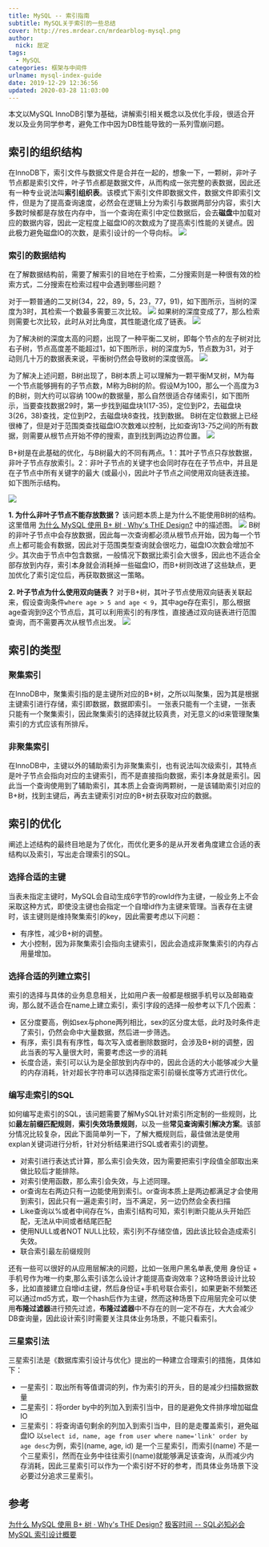 ```yaml
---
title: MySQL -- 索引指南
subtitle: MySQL关于索引的一些总结
cover: http://res.mrdear.cn/mrdearblog-mysql.png
author: 
  nick: 屈定
tags:
  - MySQL
categories: 框架与中间件
urlname: mysql-index-guide
date: 2019-12-29 12:36:56
updated: 2020-03-28 11:03:00
---
```


本文以MySQL InnoDB引擎为基础，讲解索引相关概念以及优化手段，很适合开发以及业务同学参考，避免工作中因为DB性能导致的一系列雪崩问题。

## 索引的组织结构
在InnoDB下，索引文件与数据文件是合并在一起的，想象一下，一颗树，非叶子节点都是索引文件，叶子节点都是数据文件，从而构成一张完整的表数据，因此还有一种专业说法叫**索引组织表**。该模式下索引文件即数据文件，数据文件即索引文件，但是为了提高查询速度，必然会在逻辑上分为索引与数据两部分内容，索引大多数时候都是存放在内存中，当一个查询在索引中定位数据后，会去**磁盘**中加载对应的数据内容，因此一定程度上磁盘IO的次数成为了提高索引性能的关键点。因此极力避免磁盘IO的次数，是索引设计的一个导向标。
![](http://res.mrdear.cn/1577593728.png?imageMogr2/thumbnail/!70p)

### 索引的数据结构
在了解数据结构前，需要了解索引的目地在于检索，二分搜索则是一种很有效的检索方式，二分搜索在检索过程中会遇到哪些问题？

对于一颗普通的二叉树(34，22，89，5，23，77，91)，如下图所示，当树的深度为3时，其检索一个数最多需要三次比较。
![](http://res.mrdear.cn/1585370159.png?imageMogr2/thumbnail/!50p)
如果树的深度变成了7，那么检索则需要七次比较，此时从对比角度，其性能退化成了链表。
![](http://res.mrdear.cn/1585370272.png?imageMogr2/thumbnail/!50p)

为了解决树的深度太高的问题，出现了一种平衡二叉树，即每个节点的左子树对比右子树，节点高度差不能超过1，如下图所示，树的深度为5，节点数为31，对于动则几十万的数据表来说，平衡树仍然会导致树的深度很高。
![](http://res.mrdear.cn/1585370469.png?imageMogr2/thumbnail/!50p)

为了解决上述问题，B树出现了，B树本质上可以理解为一颗平衡M叉树，M为每一个节点能够拥有的子节点数，M称为B树的阶。假设M为100，那么一个高度为3的B树，则大约可以容纳 100w的数据量，那么自然很适合存储索引，如下图所示，当要查找数据29时，第一步找到磁盘块1(17-35)，定位到P2，去磁盘块3(26，38)查找，定位到P2，去磁盘块8查找，找到数据。
B树在定位数据上已经很棒了，但是对于范围类查找磁盘IO次数难以控制，比如查询13-75之间的所有数据，则需要从根节点开始不停的搜索，直到找到两边边界位置。
![](http://res.mrdear.cn/1585370824.png?imageMogr2/thumbnail/!50p)

B+树是在此基础的优化，与B树最大的不同有两点。1：其叶子节点只存放数据，非叶子节点存放索引。2：非叶子节点的关键字也会同时存在在子节点中，并且是在子节点中所有关键字的最大 (或最小)，因此叶子节点之间使用双向链表连接。如下图所示结构。

![](http://res.mrdear.cn/1585371447.png?imageMogr2/thumbnail/!50p)

**1. 为什么非叶子节点不能存放数据？**
该问题本质上是为什么不能使用B树的结构。这里借用 [为什么 MySQL 使用 B+ 树 · Why's THE Design?](https://draveness.me/whys-the-design-mysql-b-plus-tree) 中的描述图。
![](http://res.mrdear.cn/1577590939.png?imageMogr2/thumbnail/!100p)
B树的非叶子节点中会存放数据，因此每一次查询都必须从根节点开始，因为每一个节点上都可能会有数据，因此对于范围类型查询就会很吃力，磁盘IO次数会增加不少。其次由于节点中包含数据，一般情况下数据比索引会大很多，因此也不适合全部存放到内存，索引本身就会消耗掉一些磁盘IO，而B+树则改进了这些缺点，更加优化了索引定位后，再获取数据这一策略。

**2. 叶子节点为什么使用双向链表？**
对于B+树，其叶子节点使用双向链表关联起来，假设查询条件`where age > 5 and age < 9`，其中age存在索引，那么根据age查询到9这个节点后，其可以利用索引的有序性，直接通过双向链表进行范围查询，而不需要再次从根节点出发。
![](http://res.mrdear.cn/1577590950.png?imageMogr2/thumbnail/!100p)

## 索引的类型

### 聚集索引
在InnoDB中，聚集索引指的是主键所对应的B+树，之所以叫聚集，因为其是根据主键索引进行存储，索引即数据，数据即索引。
一张表只能有一个主键，一张表只能有一个聚集索引，因此聚集索引的选择就比较真贵，对无意义的id来管理聚集索引的方式应该有所排斥。

### 非聚集索引
在InnoDB中，主键以外的辅助索引为非聚集索引，也有说法叫次级索引，其特点是叶子节点会指向对应的主键索引，而不是直接指向数据，索引本身就是索引。因此当一个查询使用到了辅助索引，其本质上会查询两颗树，一是该辅助索引对应的B+树，找到主键后，再去主键索引对应的B+树去获取对应的数据。

## 索引的优化
阐述上述结构的最终目地是为了优化，而优化更多的是从开发者角度建立合适的表结构以及索引，写出走合理索引的SQL。

### 选择合适的主键
当表未指定主键时，MySQL会自动生成6字节的rowId作为主键，一般业务上不会采取这种方式，即使没主键也会指定一个自增id作为主键来管理。当表存在主键时，该主键则是维持聚集索引的key，因此需要考虑以下问题：
- 有序性，减少B+树的调整。
- 大小控制，因为非聚集索引会指向主键索引，因此会造成非聚集索引的内存占用量增加。

### 选择合适的列建立索引
索引的选择与具体的业务息息相关，比如用户表一般都是根据手机号以及邮箱查询，那么就不适合在name上建立索引，索引字段的选择一般参考以下几个因素：
- 区分度要高，例如sex与phone两列相比，sex的区分度太低，此时及时条件走了索引，仍然会命中大量数据，然后进一步筛选。
- 有序，索引具有有序性，每次写入或者删除数据时，会涉及B+树的调整，因此当表的写入量很大时，需要考虑这一步的消耗
- 长度合适，索引可以认为是全部放到内存中的，因此合适的大小能够减少大量的内存消耗，针对超长字符串可以选择指定索引前缀长度等方式进行优化。

### 编写走索引的SQL
如何编写走索引的SQL，该问题需要了解MySQL针对索引所定制的一些规则，比如**最左前缀匹配规则**，**索引失效场景规则**，以及一些**常见查询索引解决方案**。该部分情况比较复杂，因此下面简单列一下，了解大概规则后，最佳做法是使用explan关键词进行分析，针对分析结果进行SQL或者索引的调整。
- 对索引进行表达式计算，那么索引会失效，因为需要把索引字段值全部取出来做比较后才能排除。
- 对索引使用函数，那么索引会失效，与上述同理。
- or查询左右两边只有一边能使用到索引。or查询本质上是两边都满足才会使用到索引，因此只有一遍走索引时，当不满足，另一边仍然会全表扫描
- Like查询以%或者中间存在%，由索引结构可知，索引判断只能从头开始匹配，无法从中间或者结尾匹配
- 使用NULL或者NOT NULL比较，索引列不存储空值，因此该比较会造成索引失效。
- 联合索引最左前缀规则


还有一些可以很好的从应用层解决的问题，比如一张用户黑名单表,使用 身份证 + 手机号作为唯一约束,那么索引该怎么设计才能提高查询效率？这种场景设计比较多，比如直接建立自增id主键，然后身份证+手机号联合索引，如果更新不频繁还可以通过md5方式，取一个hash后作为主键，然而这种场景下应用层完全可以使用**布隆过滤器**进行预先过滤，**布隆过滤器**中不存在的则一定不存在，大大会减少DB查询量，因此设计索引时需要关注具体业务场景，不能只看索引。

### 三星索引法
三星索引法是《数据库索引设计与优化》提出的一种建立合理索引的措施，具体如下：
- 一星索引：取出所有等值谓词的列，作为索引的开头，目的是减少扫描数据数量
- 二星索引：将order by中的列加入到索引当中，目的是避免文件排序增加磁盘IO
- 三星索引：将查询语句剩余的列加入到索引当中，目的是走覆盖索引，避免磁盘IO
以`select id, name, age from user where name='link' order by age desc`为例，索引(name, age, id) 是一个三星索引，而索引(name) 不是一个三星索引，然而在业务中往往索引(name)就能够满足该查询，从而减少内存消耗，因此三星索引可以作为一个索引好不好的参考，而具体业务场景下没必要过分追求三星索引。

## 参考
[为什么 MySQL 使用 B+ 树 · Why's THE Design?](https://draveness.me/whys-the-design-mysql-b-plus-tree)
[极客时间 -- SQL必知必会](https://time.geekbang.org/column/article/99635)
[MySQL 索引设计概要](https://draveness.me/sql-index-intro)
